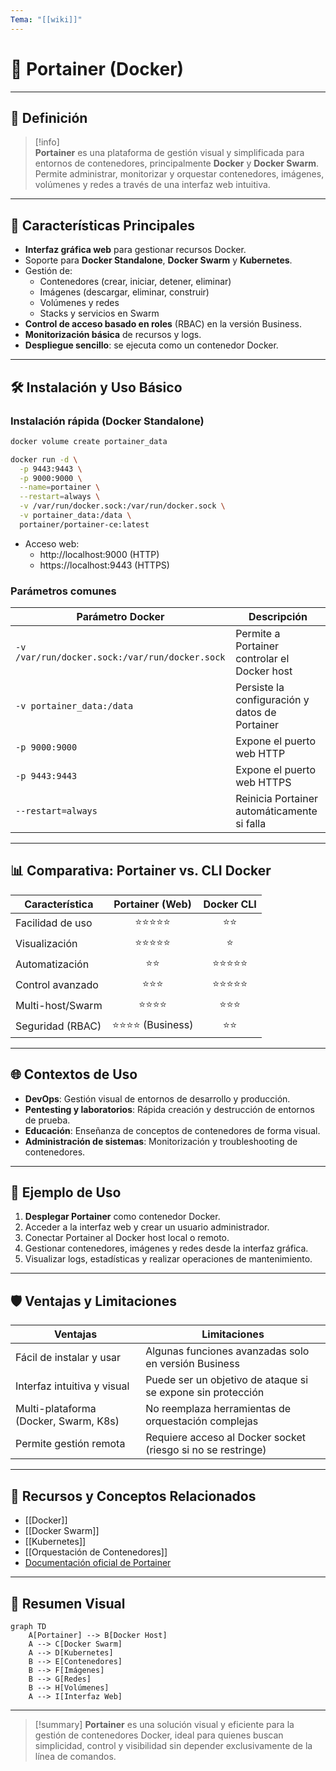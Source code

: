 ```yaml
---
Tema: "[[wiki]]"
---
```

# 🐳 Portainer (Docker)

---

## 📝 Definición

> [!info]  
> **Portainer** es una plataforma de gestión visual y simplificada para entornos de contenedores, principalmente **Docker** y **Docker Swarm**. Permite administrar, monitorizar y orquestar contenedores, imágenes, volúmenes y redes a través de una interfaz web intuitiva.

---

## 🧩 Características Principales

- **Interfaz gráfica web** para gestionar recursos Docker.
- Soporte para **Docker Standalone**, **Docker Swarm** y **Kubernetes**.
- Gestión de:
    - Contenedores (crear, iniciar, detener, eliminar)
    - Imágenes (descargar, eliminar, construir)
    - Volúmenes y redes
    - Stacks y servicios en Swarm
- **Control de acceso basado en roles** (RBAC) en la versión Business.
- **Monitorización básica** de recursos y logs.
- **Despliegue sencillo**: se ejecuta como un contenedor Docker.

---

## 🛠️ Instalación y Uso Básico

### Instalación rápida (Docker Standalone)

```bash
docker volume create portainer_data

docker run -d \
  -p 9443:9443 \
  -p 9000:9000 \
  --name=portainer \
  --restart=always \
  -v /var/run/docker.sock:/var/run/docker.sock \
  -v portainer_data:/data \
  portainer/portainer-ce:latest
```

- Acceso web:  
  - http://localhost:9000 (HTTP)  
  - https://localhost:9443 (HTTPS)

### Parámetros comunes

| Parámetro Docker | Descripción |
|------------------|-------------|
| `-v /var/run/docker.sock:/var/run/docker.sock` | Permite a Portainer controlar el Docker host |
| `-v portainer_data:/data` | Persiste la configuración y datos de Portainer |
| `-p 9000:9000` | Expone el puerto web HTTP |
| `-p 9443:9443` | Expone el puerto web HTTPS |
| `--restart=always` | Reinicia Portainer automáticamente si falla |

---

## 📊 Comparativa: Portainer vs. CLI Docker

| Característica         | Portainer (Web) | Docker CLI |
|-----------------------|:---------------:|:----------:|
| Facilidad de uso      | ⭐⭐⭐⭐⭐           | ⭐⭐         |
| Visualización         | ⭐⭐⭐⭐⭐           | ⭐          |
| Automatización        | ⭐⭐              | ⭐⭐⭐⭐⭐      |
| Control avanzado      | ⭐⭐⭐             | ⭐⭐⭐⭐⭐      |
| Multi-host/Swarm      | ⭐⭐⭐⭐            | ⭐⭐⭐        |
| Seguridad (RBAC)      | ⭐⭐⭐⭐ (Business) | ⭐⭐         |

---

## 🌐 Contextos de Uso

- **DevOps**: Gestión visual de entornos de desarrollo y producción.
- **Pentesting y laboratorios**: Rápida creación y destrucción de entornos de prueba.
- **Educación**: Enseñanza de conceptos de contenedores de forma visual.
- **Administración de sistemas**: Monitorización y troubleshooting de contenedores.

---

## 🧠 Ejemplo de Uso

1. **Desplegar Portainer** como contenedor Docker.
2. Acceder a la interfaz web y crear un usuario administrador.
3. Conectar Portainer al Docker host local o remoto.
4. Gestionar contenedores, imágenes y redes desde la interfaz gráfica.
5. Visualizar logs, estadísticas y realizar operaciones de mantenimiento.

---

## 🛡️ Ventajas y Limitaciones

| Ventajas                                 | Limitaciones                        |
|------------------------------------------|-------------------------------------|
| Fácil de instalar y usar                 | Algunas funciones avanzadas solo en versión Business |
| Interfaz intuitiva y visual              | Puede ser un objetivo de ataque si se expone sin protección |
| Multi-plataforma (Docker, Swarm, K8s)    | No reemplaza herramientas de orquestación complejas |
| Permite gestión remota                   | Requiere acceso al Docker socket (riesgo si no se restringe) |

---

## 🔗 Recursos y Conceptos Relacionados

- [[Docker]]
- [[Docker Swarm]]
- [[Kubernetes]]
- [[Orquestación de Contenedores]]
- [Documentación oficial de Portainer](https://docs.portainer.io/)

---

## 🧭 Resumen Visual

```mermaid
graph TD
    A[Portainer] --> B[Docker Host]
    A --> C[Docker Swarm]
    A --> D[Kubernetes]
    B --> E[Contenedores]
    B --> F[Imágenes]
    B --> G[Redes]
    B --> H[Volúmenes]
    A --> I[Interfaz Web]
```

---

> [!summary]
> **Portainer** es una solución visual y eficiente para la gestión de contenedores Docker, ideal para quienes buscan simplicidad, control y visibilidad sin depender exclusivamente de la línea de comandos.